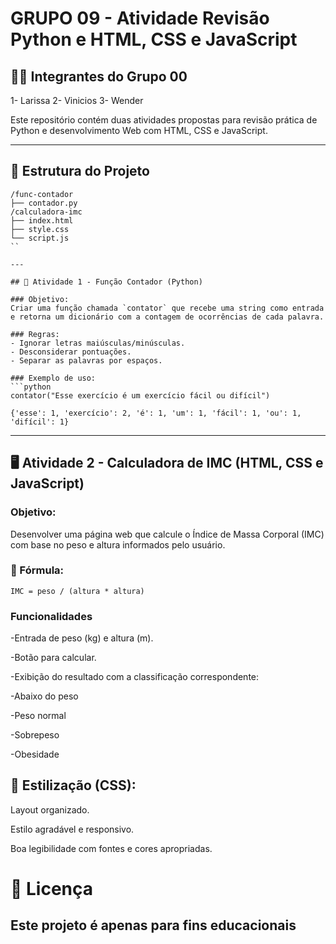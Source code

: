 # GRUPO 09 - Atividade Revisão Python e HTML, CSS e JavaScript
## 👨‍💻 Integrantes do Grupo 00
1- Larissa
2- Vinicios
3- Wender



Este repositório contém duas atividades propostas para revisão prática de Python e desenvolvimento Web com HTML, CSS e JavaScript.

---

## 📁 Estrutura do Projeto

``` 
/func-contador
├── contador.py
/calculadora-imc
├── index.html
├── style.css
└── script.js
``

---

## 🐍 Atividade 1 - Função Contador (Python)

### Objetivo:
Criar uma função chamada `contator` que recebe uma string como entrada e retorna um dicionário com a contagem de ocorrências de cada palavra.

### Regras:
- Ignorar letras maiúsculas/minúsculas.
- Desconsiderar pontuações.
- Separar as palavras por espaços.

### Exemplo de uso:
```python
contator("Esse exercício é um exercício fácil ou difícil")

{'esse': 1, 'exercício': 2, 'é': 1, 'um': 1, 'fácil': 1, 'ou': 1, 'difícil': 1}
```

---

## 🖥️ Atividade 2 - Calculadora de IMC (HTML, CSS e JavaScript)
### Objetivo:
Desenvolver uma página web que calcule o Índice de Massa Corporal (IMC) com base no peso e altura informados pelo usuário.

### 🧮 Fórmula:
```
IMC = peso / (altura * altura)
```

### Funcionalidades
-Entrada de peso (kg) e altura (m).

-Botão para calcular.

-Exibição do resultado com a classificação correspondente:

-Abaixo do peso

-Peso normal

-Sobrepeso

-Obesidade

## 🎨 Estilização (CSS):
Layout organizado.

Estilo agradável e responsivo.

Boa legibilidade com fontes e cores apropriadas. 


# 📝 Licença
## Este projeto é apenas para fins educacionais